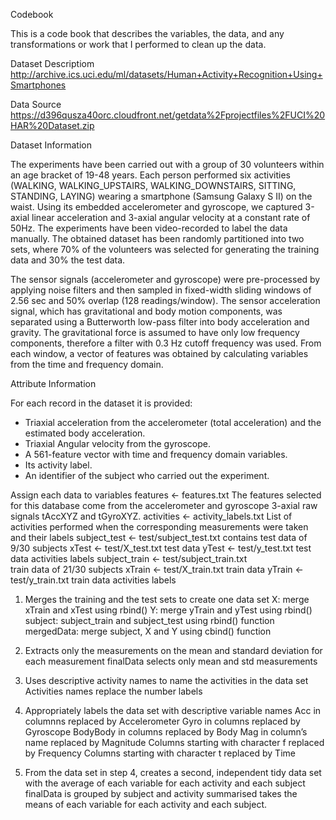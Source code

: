 Codebook

This is a code book that describes the variables, the data, and any transformations or work that I performed to clean up the data.


Dataset Descriptiom
http://archive.ics.uci.edu/ml/datasets/Human+Activity+Recognition+Using+Smartphones

Data Source
https://d396qusza40orc.cloudfront.net/getdata%2Fprojectfiles%2FUCI%20HAR%20Dataset.zip

Dataset Information

The experiments have been carried out with a group of 30 volunteers within an age bracket of 19-48 years. 
Each person performed six activities (WALKING, WALKING_UPSTAIRS, WALKING_DOWNSTAIRS, SITTING, STANDING, LAYING) wearing a smartphone (Samsung Galaxy S II) on the waist. 
Using its embedded accelerometer and gyroscope, we captured 3-axial linear acceleration and 3-axial angular velocity at a constant rate of 50Hz. The experiments have been video-recorded to label the data manually. 
The obtained dataset has been randomly partitioned into two sets, where 70% of the volunteers was selected for generating the training data and 30% the test data.

The sensor signals (accelerometer and gyroscope) were pre-processed by applying noise filters and then sampled in fixed-width sliding windows of 2.56 sec and 50% overlap (128 readings/window). 
The sensor acceleration signal, which has gravitational and body motion components, was separated using a Butterworth low-pass filter into body acceleration and gravity. 
The gravitational force is assumed to have only low frequency components, therefore a filter with 0.3 Hz cutoff frequency was used. 
From each window, a vector of features was obtained by calculating variables from the time and frequency domain.

Attribute Information

For each record in the dataset it is provided: 
- Triaxial acceleration from the accelerometer (total acceleration) and the estimated body acceleration. 
- Triaxial Angular velocity from the gyroscope. 
- A 561-feature vector with time and frequency domain variables. 
- Its activity label. 
- An identifier of the subject who carried out the experiment.

Assign each data to variables
features <- features.txt
The features selected for this database come from the accelerometer and gyroscope 3-axial raw signals tAccXYZ and tGyroXYZ.
activities <- activity_labels.txt
List of activities performed when the corresponding measurements were taken and their labels
subject_test <- test/subject_test.txt
contains test data of 9/30 subjects
xTest <- test/X_test.txt 
test data
yTest <- test/y_test.txt
test data activities labels
subject_train <- test/subject_train.txt  
train data of 21/30 subjects
xTrain <- test/X_train.txt
train data
yTrain <- test/y_train.txt 
train data activities labels

1. Merges the training and the test sets to create one data set
X: merge xTrain and xTest using rbind() 
Y: merge yTrain and yTest using rbind() 
subject: subject_train and subject_test using rbind() function
mergedData: merge subject, X and Y using cbind() function

2. Extracts only the measurements on the mean and standard deviation for each measurement
finalData selects only mean and std measurements

3. Uses descriptive activity names to name the activities in the data set
Activities names replace the number labels

4. Appropriately labels the data set with descriptive variable names
Acc in columnns replaced by Accelerometer
Gyro in columns replaced by Gyroscope
BodyBody in columns replaced by Body
Mag in column’s name replaced by Magnitude
Columns starting with character f replaced by Frequency
Columns starting with character t replaced by Time

5. From the data set in step 4, creates a second, independent tidy data set with the average of each variable for each activity and each subject
finalData is grouped by subject and activity summarised takes the means of each variable for each activity and each subject. 

